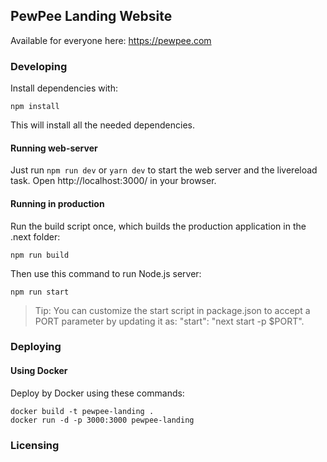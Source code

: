 ## PewPee Landing Website

Available for everyone here: https://pewpee.com

### Developing

Install dependencies with:
```lang=bash
npm install
```
This will install all the needed dependencies.

#### Running web-server

Just run `npm run dev` or `yarn dev` to start the web server and the livereload task.
Open http://localhost:3000/ in your browser.

#### Running in production

Run the build script once, which builds the production application in the .next folder:
```lang=bash
npm run build
```

Then use this command to run Node.js server:
```lang=bash
npm run start
```

> Tip: You can customize the start script in package.json to accept a PORT parameter by updating it as: "start": "next start -p $PORT".

### Deploying

#### Using Docker

Deploy by Docker using these commands:
```lang=bash
docker build -t pewpee-landing .
docker run -d -p 3000:3000 pewpee-landing
```

### Licensing

<!-- The source code is licensed under GPL v3. License is available [here](/LICENSE). -->
